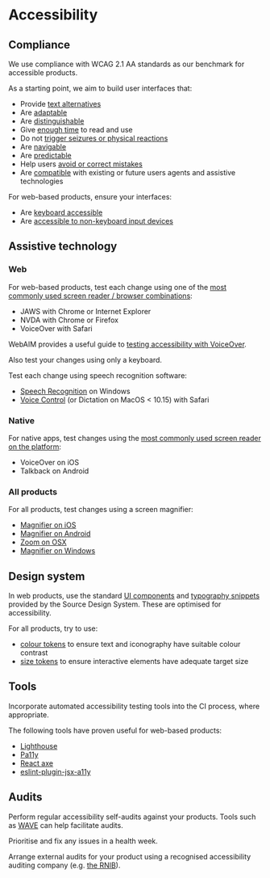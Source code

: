 # Accessibility

## Compliance

We use compliance with WCAG 2.1 AA standards as our benchmark for accessible products.

As a starting point, we aim to build user interfaces that:

- Provide [text alternatives](https://www.w3.org/TR/WCAG21/#text-alternatives)
- Are [adaptable](https://www.w3.org/TR/WCAG21/#adaptable)
- Are [distinguishable](https://www.w3.org/TR/WCAG21/#distinguishable)
- Give [enough time](https://www.w3.org/TR/WCAG21/#enough-time) to read and use
- Do not [trigger seizures or physical reactions](https://www.w3.org/TR/WCAG21/#seizures-and-physical-reactions)
- Are [navigable](https://www.w3.org/TR/WCAG21/#navigable)
- Are [predictable](https://www.w3.org/TR/WCAG21/#predictable)
- Help users [avoid or correct mistakes](https://www.w3.org/TR/WCAG21/#input-assistance)
- Are [compatible](https://www.w3.org/TR/WCAG21/#compatible) with existing or future users agents and assistive technologies

For web-based products, ensure your interfaces:

- Are [keyboard accessible](https://www.w3.org/TR/WCAG21/#compatible)
- Are [accessible to non-keyboard input devices](https://www.w3.org/TR/WCAG21/#input-modalities)

## Assistive technology

### Web

For web-based products, test each change using one of the [most commonly used screen reader / browser combinations](https://webaim.org/projects/screenreadersurvey8/#browsercombos):

- JAWS with Chrome or Internet Explorer
- NVDA with Chrome or Firefox
- VoiceOver with Safari

WebAIM provides a useful guide to [testing accessibility with VoiceOver](https://webaim.org/articles/voiceover/).

Also test your changes using only a keyboard.

Test each change using speech recognition software:

- [Speech Recognition][speech-recognition] on Windows
- [Voice Control][voice-control] (or Dictation on MacOS < 10.15) with Safari

[speech-recognition]: https://support.microsoft.com/en-gb/help/12427
[voice-control]: https://support.apple.com/en-gb/guide/mac-help/mh40719/10.15/mac/10.15

### Native

For native apps, test changes using the [most commonly used screen reader on the platform](https://webaim.org/projects/screenreadersurvey8/#mobilescreenreaders):

- VoiceOver on iOS
- Talkback on Android

### All products

For all products, test changes using a screen magnifier:

- [Magnifier on iOS](https://support.apple.com/en-gb/HT209517)
- [Magnifier on Android](https://support.google.com/accessibility/android/answer/6006949?hl=en-GB)
- [Zoom on OSX](https://support.apple.com/en-gb/guide/mac-help/mh40579/10.15/mac/10.15)
- [Magnifier on Windows](https://support.microsoft.com/en-gb/help/11542/windows-use-magnifier-to-make-things-easier-to-see)

## Design system

In web products, use the standard [UI components][ui-components] and [typography snippets][typography-snippets] provided by the Source Design System. These are optimised for accessibility.

For all products, try to use:

- [colour tokens][colour-tokens] to ensure text and iconography have suitable colour contrast
- [size tokens][size-tokens] to ensure interactive elements have adequate target size

[ui-components]: https://www.theguardian.design/2a1e5182b/p/77ee17-overview
[typography-snippets]: https://www.theguardian.design/2a1e5182b/p/95d5d0-code
[colour-tokens]: https://www.theguardian.design/2a1e5182b/p/1377a6-tokens/b/293ddb
[size-tokens]: https://www.theguardian.design/2a1e5182b/p/00ddcb-tokens

## Tools

Incorporate automated accessibility testing tools into the CI process, where appropriate.

The following tools have proven useful for web-based products:

- [Lighthouse](https://developers.google.com/web/tools/lighthouse)
- [Pa11y](https://pa11y.org/)
- [React axe](https://github.com/dequelabs/axe-core-npm/tree/develop/packages/react)
- [eslint-plugin-jsx-a11y](https://www.npmjs.com/package/eslint-plugin-jsx-a11y)

## Audits

Perform regular accessibility self-audits against your products. Tools such as [WAVE](https://wave.webaim.org/) can help facilitate audits.

Prioritise and fix any issues in a health week.

Arrange external audits for your product using a recognised accessibility auditing company (e.g. [the RNIB](https://www.rnib.org.uk/rnib-business/website-and-apps)).
